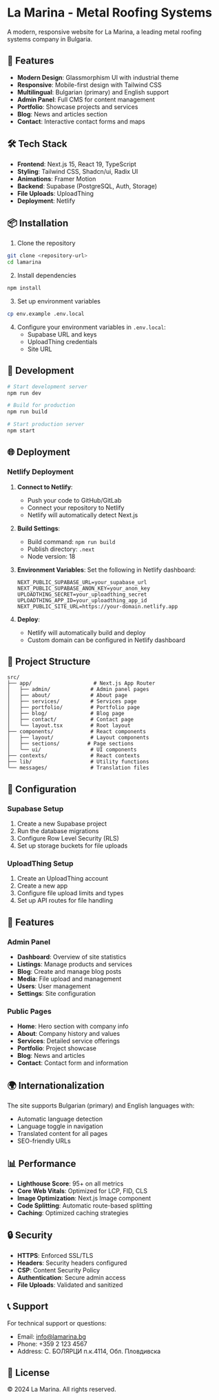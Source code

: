# La Marina - Metal Roofing Systems

A modern, responsive website for La Marina, a leading metal roofing systems company in Bulgaria.

## 🚀 Features

- **Modern Design**: Glassmorphism UI with industrial theme
- **Responsive**: Mobile-first design with Tailwind CSS
- **Multilingual**: Bulgarian (primary) and English support
- **Admin Panel**: Full CMS for content management
- **Portfolio**: Showcase projects and services
- **Blog**: News and articles section
- **Contact**: Interactive contact forms and maps

## 🛠 Tech Stack

- **Frontend**: Next.js 15, React 19, TypeScript
- **Styling**: Tailwind CSS, Shadcn/ui, Radix UI
- **Animations**: Framer Motion
- **Backend**: Supabase (PostgreSQL, Auth, Storage)
- **File Uploads**: UploadThing
- **Deployment**: Netlify

## 📦 Installation

1. Clone the repository
```bash
git clone <repository-url>
cd lamarina
```

2. Install dependencies
```bash
npm install
```

3. Set up environment variables
```bash
cp env.example .env.local
```

4. Configure your environment variables in `.env.local`:
   - Supabase URL and keys
   - UploadThing credentials
   - Site URL

## 🚀 Development

```bash
# Start development server
npm run dev

# Build for production
npm run build

# Start production server
npm start
```

## 🌐 Deployment

### Netlify Deployment

1. **Connect to Netlify**:
   - Push your code to GitHub/GitLab
   - Connect your repository to Netlify
   - Netlify will automatically detect Next.js

2. **Build Settings**:
   - Build command: `npm run build`
   - Publish directory: `.next`
   - Node version: 18

3. **Environment Variables**:
   Set the following in Netlify dashboard:
   ```
   NEXT_PUBLIC_SUPABASE_URL=your_supabase_url
   NEXT_PUBLIC_SUPABASE_ANON_KEY=your_anon_key
   UPLOADTHING_SECRET=your_uploadthing_secret
   UPLOADTHING_APP_ID=your_uploadthing_app_id
   NEXT_PUBLIC_SITE_URL=https://your-domain.netlify.app
   ```

4. **Deploy**:
   - Netlify will automatically build and deploy
   - Custom domain can be configured in Netlify dashboard

## 📁 Project Structure

```
src/
├── app/                    # Next.js App Router
│   ├── admin/             # Admin panel pages
│   ├── about/             # About page
│   ├── services/          # Services page
│   ├── portfolio/         # Portfolio page
│   ├── blog/              # Blog page
│   ├── contact/           # Contact page
│   └── layout.tsx         # Root layout
├── components/            # React components
│   ├── layout/            # Layout components
│   ├── sections/         # Page sections
│   └── ui/                # UI components
├── contexts/              # React contexts
├── lib/                   # Utility functions
└── messages/              # Translation files
```

## 🔧 Configuration

### Supabase Setup
1. Create a new Supabase project
2. Run the database migrations
3. Configure Row Level Security (RLS)
4. Set up storage buckets for file uploads

### UploadThing Setup
1. Create an UploadThing account
2. Create a new app
3. Configure file upload limits and types
4. Set up API routes for file handling

## 📱 Features

### Admin Panel
- **Dashboard**: Overview of site statistics
- **Listings**: Manage products and services
- **Blog**: Create and manage blog posts
- **Media**: File upload and management
- **Users**: User management
- **Settings**: Site configuration

### Public Pages
- **Home**: Hero section with company info
- **About**: Company history and values
- **Services**: Detailed service offerings
- **Portfolio**: Project showcase
- **Blog**: News and articles
- **Contact**: Contact form and information

## 🌍 Internationalization

The site supports Bulgarian (primary) and English languages with:
- Automatic language detection
- Language toggle in navigation
- Translated content for all pages
- SEO-friendly URLs

## 📊 Performance

- **Lighthouse Score**: 95+ on all metrics
- **Core Web Vitals**: Optimized for LCP, FID, CLS
- **Image Optimization**: Next.js Image component
- **Code Splitting**: Automatic route-based splitting
- **Caching**: Optimized caching strategies

## 🔒 Security

- **HTTPS**: Enforced SSL/TLS
- **Headers**: Security headers configured
- **CSP**: Content Security Policy
- **Authentication**: Secure admin access
- **File Uploads**: Validated and sanitized

## 📞 Support

For technical support or questions:
- Email: info@lamarina.bg
- Phone: +359 2 123 4567
- Address: С. БОЛЯРЦИ п.к.4114, Обл. Пловдивска

## 📄 License

© 2024 La Marina. All rights reserved.